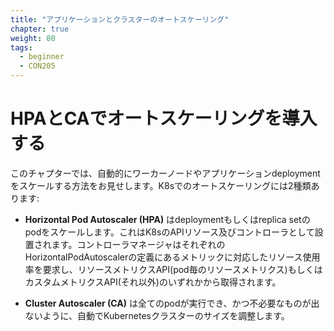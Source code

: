 ```yaml
---
title: "アプリケーションとクラスターのオートスケーリング"
chapter: true
weight: 80
tags:
  - beginner
  - CON205
---
```


<!--
# Implement AutoScaling with HPA and CA
-->
# HPAとCAでオートスケーリングを導入する

<!--
In this Chapter, we will show patterns for scaling your worker nodes and applications deployments automatically. Automatic scaling in K8s comes in two forms:
-->
このチャプターでは、自動的にワーカーノードやアプリケーションdeploymentをスケールする方法をお見せします。K8sでのオートスケーリングには2種類あります:

<!--
* **Horizontal Pod Autoscaler (HPA)** scales the pods in a deployment or replica set. It is implemented as a K8s API resource and a controller. The controller manager queries the resource utilization against the metrics specified in each HorizontalPodAutoscaler definition. It obtains the metrics from either the resource metrics API (for per-pod resource metrics), or the custom metrics API (for all other metrics).
-->
* **Horizontal Pod Autoscaler (HPA)** はdeploymentもしくはreplica setのpodをスケールします。これはK8sのAPIリソース及びコントローラとして設置されます。コントローラマネージャはそれぞれのHorizontalPodAutoscalerの定義にあるメトリックに対応したリソース使用率を要求し、リソースメトリクスAPI(pod毎のリソースメトリクス)もしくはカスタムメトリクスAPI(それ以外)のいずれかから取得されます。

<!--
* **Cluster Autoscaler (CA)** a component that automatically adjusts the size of a Kubernetes Cluster so that all pods have a place to run and there are no unneeded nodes.
-->
* **Cluster Autoscaler (CA)** は全てのpodが実行でき、かつ不必要なものが出ないように、自動でKubernetesクラスターのサイズを調整します。